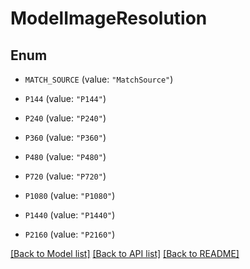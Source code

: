 # ModelImageResolution

## Enum


* `MATCH_SOURCE` (value: `"MatchSource"`)

* `P144` (value: `"P144"`)

* `P240` (value: `"P240"`)

* `P360` (value: `"P360"`)

* `P480` (value: `"P480"`)

* `P720` (value: `"P720"`)

* `P1080` (value: `"P1080"`)

* `P1440` (value: `"P1440"`)

* `P2160` (value: `"P2160"`)


[[Back to Model list]](../README.md#documentation-for-models) [[Back to API list]](../README.md#documentation-for-api-endpoints) [[Back to README]](../README.md)


